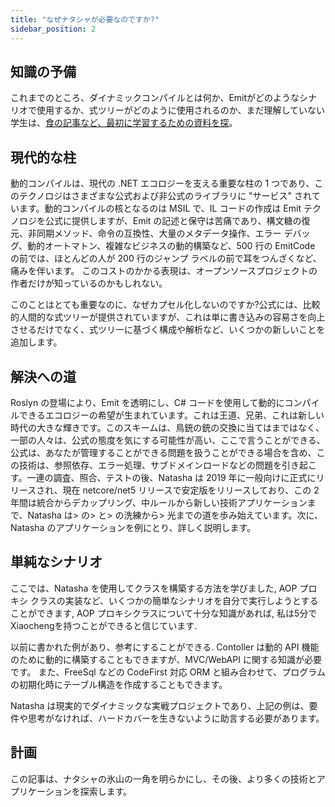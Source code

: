 ```yaml
---
title: "なぜナタシャが必要なのですか?"
sidebar_position: 2
---
```


## 知識の予備

これまでのところ、ダイナミックコンパイルとは何か、Emitがどのようなシナリオで使用するか、式ツリーがどのように使用されるのか、まだ理解していない学生は、[食の記事など、最初に学習するための資料を探](https://www.cnblogs.com/whuanle/category/1548012.html)。

## 現代的な柱

動的コンパイルは、現代の .NET エコロジーを支える重要な柱の 1 つであり、このテクノロジはさまざまな公式および非公式のライブラリに "サービス" されています。動的コンパイルの核となるのは MSIL で、IL コードの作成は Emit テクノロジを公式に提供しますが、Emit の記述と保守は苦痛であり、構文糖の復元、非同期メソッド、命令の互換性、大量のメタデータ操作、エラー デバッグ、動的オートマトン、複雑なビジネスの動的構築など、500 行の EmitCode の前では、ほとんどの人が 200 行のジャンプ ラベルの前で耳をつんざくなど、痛みを伴います。 このコストのかかる表現は、オープンソースプロジェクトの作者だけが知っているのかもしれない。

このことはとても重要なのに、なぜカプセル化しないのですか?公式には、比較的人間的な式ツリーが提供されていますが、これは単に書き込みの容易さを向上させるだけでなく、式ツリーに基づく構成や解析など、いくつかの新しいことを追加します。

## 解決への道

Roslyn の登場により、Emit を透明にし、C# コードを使用して動的にコンパイルできるエコロジーの希望が生まれています。これは王道、兄弟、これは新しい時代の大きな輝きです。このスキームは、鳥銃の銃の交換に当てはまではなく、一部の人々は、公式の態度を気にする可能性が高い、ここで言うことができる、公式は、あなたが管理することができる問題を扱うことができる場合を含め、この技術は、参照依存、エラー処理、サブドメインロードなどの問題を引き起こす。一連の調査、照合、テストの後、Natasha は 2019 年に一般向けに正式にリリースされ、現在 netcore/net5 リリースで安定版をリリースしており、この 2 年間は統合からデカップリング、中ルールから新しい技術アプリケーションまで、Natasha は> の> と> の洗練から> 光までの道を歩み始えています。次に、Natasha のアプリケーションを例にとり、詳しく説明します。

## 単純なシナリオ

ここでは、Natasha を使用してクラスを構築する方法を学びました, AOP プロキシ クラスの実装など、いくつかの簡単なシナリオを自分で実行しようとすることができます, AOP プロキシクラスについて十分な知識があれば, 私は5分でXiaochengを持つことができると信じています.

以前に書かれた例があり、参考にすることができる. Contoller は動的 API 機能のために動的に構築することもできますが、MVC/WebAPI に関する知識が必要です。 また、FreeSql などの CodeFirst 対応 ORM と組み合わせて、プログラムの初期化時にテーブル構造を作成することもできます。

Natasha は現実的でダイナミックな実戦プロジェクトであり、上記の例は、要件や思考がなければ、ハードカバーを生きないように助言する必要があります。

## 計画

この記事は、ナタシャの氷山の一角を明らかにし、その後、より多くの技術とアプリケーションを探索します。
